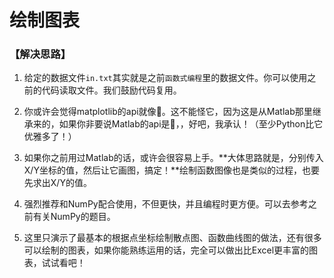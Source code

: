 # 绘制图表

### 【解决思路】

1. 给定的数据文件`in.txt`其实就是之前`函数式编程`里的数据文件。你可以使用之前的代码读取文件。我们鼓励代码复用。

2. 你或许会觉得matplotlib的api就像:shit:。这不能怪它，因为这是从Matlab那里继承来的，如果你非要说Matlab的api是:shit:，，好吧，我承认！（至少Python比它优雅多了！）

3. 如果你之前用过Matlab的话，或许会很容易上手。**大体思路就是，分别传入X/Y坐标的值，然后让它画图，搞定！**绘制函数图像也是类似的过程，也要先求出X/Y的值。

4. 强烈推荐和NumPy配合使用，不但更快，并且编程时更方便。可以去参考之前有关NumPy的题目。

5. 这里只演示了最基本的根据点坐标绘制散点图、函数曲线图的做法，还有很多可以绘制的图表，如果你能熟练运用的话，完全可以做出比Excel更丰富的图表，试试看吧！

   ​

